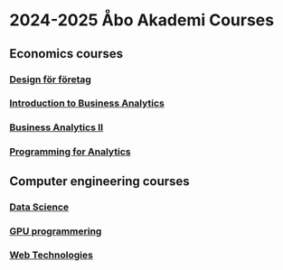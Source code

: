 # 2024-2025 Åbo Akademi Courses 

## Economics courses

### [Design för företag](https://studiehandboken.abo.fi/sv/kurs/EM00CR21/30640?period=2024-2027)

### [Introduction to Business Analytics](https://studiehandboken.abo.fi/sv/kurs/457605.0/2663?period=2024-2027)

### [Business Analytics II](https://studiehandboken.abo.fi/sv/kurs/457609.0/3239?period=2024-2027)

### [Programming for Analytics](https://studiehandboken.abo.fi/sv/kurs/457611.0/2665?period=2024-2027)

## Computer engineering courses

### [Data Science](https://studiehandboken.abo.fi/sv/kurs/IT00CH95/21589?period=2024-2027) 

### [GPU programmering](https://studiehandboken.abo.fi/sv/kurs/IT00CG19/19162?period=2024-2027) 

### [Web Technologies](https://studiehandboken.abo.fi/sv/kurs/IT00CD40/17066?period=2024-2027) 


